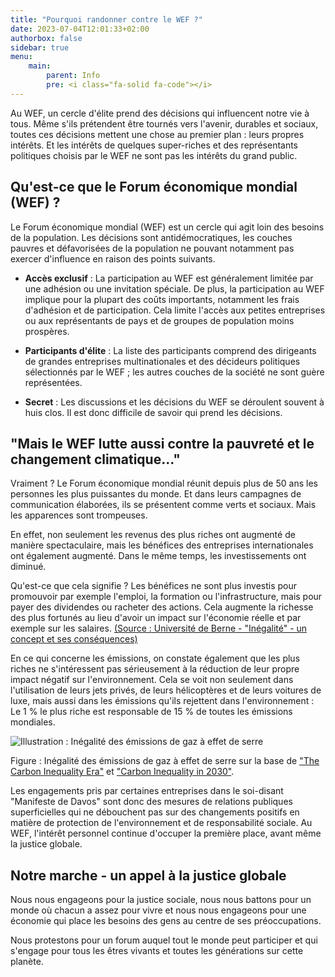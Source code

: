 ```yaml
---
title: "Pourquoi randonner contre le WEF ?"
date: 2023-07-04T12:01:33+02:00
authorbox: false
sidebar: true
menu: 
    main:
        parent: Info
        pre: <i class="fa-solid fa-code"></i>
---
```


Au WEF, un cercle d'élite prend des décisions qui influencent notre vie à tous. Même s'ils prétendent être tournés vers l'avenir, durables et sociaux, toutes ces décisions mettent une chose au premier plan : leurs propres intérêts. Et les intérêts de quelques super-riches et des représentants politiques choisis par le WEF ne sont pas les intérêts du grand public.

## Qu'est-ce que le Forum économique mondial (WEF) ?

Le Forum économique mondial (WEF) est un cercle qui agit loin des besoins de la population. Les décisions sont antidémocratiques, les couches pauvres et défavorisées de la population ne pouvant notamment pas exercer d'influence en raison des points suivants.

- **Accès exclusif** : La participation au WEF est généralement limitée par une adhésion ou une invitation spéciale. De plus, la participation au WEF implique pour la plupart des coûts importants, notamment les frais d'adhésion et de participation. Cela limite l'accès aux petites entreprises ou aux représentants de pays et de groupes de population moins prospères.

- **Participants d'élite** : La liste des participants comprend des dirigeants de grandes entreprises multinationales et des décideurs politiques sélectionnés par le WEF ; les autres couches de la société ne sont guère représentées.

- **Secret** : Les discussions et les décisions du WEF se déroulent souvent à huis clos. Il est donc difficile de savoir qui prend les décisions.
    
## "Mais le WEF lutte aussi contre la pauvreté et le changement climatique..."

Vraiment ? Le Forum économique mondial réunit depuis plus de 50 ans les personnes les plus puissantes du monde. Et dans leurs campagnes de communication élaborées, ils se présentent comme verts et sociaux. Mais les apparences sont trompeuses.

En effet, non seulement les revenus des plus riches ont augmenté de manière spectaculaire, mais les bénéfices des entreprises internationales ont également augmenté. Dans le même temps, les investissements ont diminué. 

Qu'est-ce que cela signifie ? Les bénéfices ne sont plus investis pour promouvoir par exemple l'emploi, la formation ou l'infrastructure, mais pour payer des dividendes ou racheter des actions. Cela augmente la richesse des plus fortunés au lieu d'avoir un impact sur l'économie réelle et par exemple sur les salaires. [(Source : Université de Berne - "Inégalité" - un concept et ses conséquences)](https://datablog.cde.unibe.ch/index.php/2019/02/06/inequality-en/)

En ce qui concerne les émissions, on constate également que les plus riches ne s'intéressent pas sérieusement à la réduction de leur propre impact négatif sur l'environnement. Cela se voit non seulement dans l'utilisation de leurs jets privés, de leurs hélicoptères et de leurs voitures de luxe, mais aussi dans les émissions qu'ils rejettent dans l'environnement : Le 1 % le plus riche est responsable de 15 % de toutes les émissions mondiales.

![Illustration : Inégalité des émissions de gaz à effet de serre](/img/co2english.png)

Figure : Inégalité des émissions de gaz à effet de serre sur la base de ["The Carbon Inequality Era"](https://policy-practice.oxfam.org/resources/the-carbon-inequality-era-an-assessment-of-the-global-distribution-of-consumpti-621049/) et ["Carbon Inequality in 2030"](https://oxfamilibrary.openrepository.com/bitstream/handle/10546/621305/bn-carbon-inequality-2030-051121-en.pdf).

Les engagements pris par certaines entreprises dans le soi-disant "Manifeste de Davos" sont donc des mesures de relations publiques superficielles qui ne débouchent pas sur des changements positifs en matière de protection de l'environnement et de responsabilité sociale. Au WEF, l'intérêt personnel continue d'occuper la première place, avant même la justice globale.

## Notre marche - un appel à la justice globale

Nous nous engageons pour la justice sociale, nous nous battons pour un monde où chacun a assez pour vivre et nous nous engageons pour une économie qui place les besoins des gens au centre de ses préoccupations.

Nous protestons pour un forum auquel tout le monde peut participer et qui s'engage pour tous les êtres vivants et toutes les générations sur cette planète.

